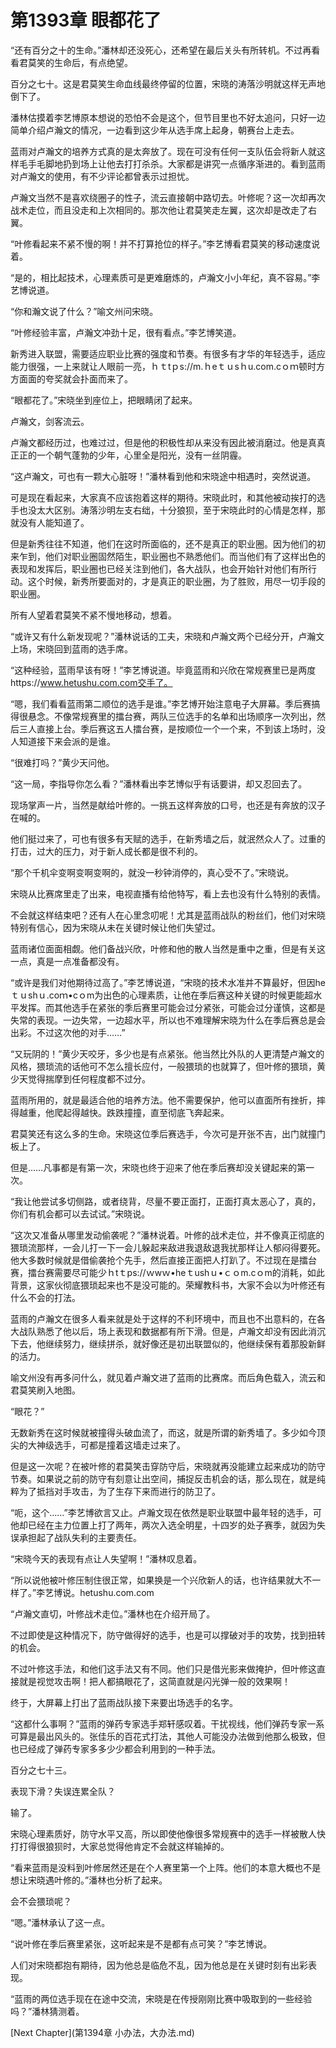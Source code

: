 # 第1393章 眼都花了

“还有百分之十的生命。”潘林却还没死心，还希望在最后关头有所转机。不过再看看君莫笑的生命后，有点绝望。

百分之七十。这是君莫笑生命血线最终停留的位置，宋晓的涛落沙明就这样无声地倒下了。

潘林估摸着李艺博原本想说的恐怕不会是这个，但节目里也不好太追问，只好一边简单介绍卢瀚文的情况，一边看到这少年从选手席上起身，朝赛台上走去。

蓝雨对卢瀚文的培养方式真的是太奔放了。现在可没有任何一支队伍会将新人就这样毛手毛脚地扔到场上让他去打打杀杀。大家都是讲究一点循序渐进的。看到蓝雨对卢瀚文的使用，有不少评论都曾表示过担忧。

卢瀚文当然不是喜欢绕圈子的性子，流云直接朝中路切去。叶修呢？这一次却再次战术走位，而且没走和上次相同的。那次他让君莫笑走左翼，这次却是改走了右翼。

“叶修看起来不紧不慢的啊！并不打算抢位的样子。”李艺博看君莫笑的移动速度说着。

“是的，相比起技术，心理素质可是更难磨炼的，卢瀚文小小年纪，真不容易。”李艺博说道。

“你和瀚文说了什么？”喻文州问宋晓。

“叶修经验丰富，卢瀚文冲劲十足，很有看点。”李艺博笑道。

新秀进入联盟，需要适应职业比赛的强度和节奏。有很多有才华的年轻选手，适应能力很强，一上来就让人眼前一亮，ｈｔtｐs://m.ｈeｔｕsｈu.com.cｏｍ顿时方方面面的夸奖就会扑面而来了。

“眼都花了。”宋晓坐到座位上，把眼睛闭了起来。

卢瀚文，剑客流云。

卢瀚文都经历过，也难过过，但是他的积极性却从来没有因此被消磨过。他是真真正正的一个朝气蓬勃的少年，心里全是阳光，没有一丝阴霾。

“这卢瀚文，可也有一颗大心脏呀！”潘林看到他和宋晓途中相遇时，突然说道。

可是现在看起来，大家真不应该抱着这样的期待。宋晓此时，和其他被动挨打的选手也没太大区别。涛落沙明左支右绌，十分狼狈，至于宋晓此时的心情是怎样，那就没有人能知道了。

但是新秀往往不知道，他们在这时所面临的，还不是真正的职业圈。因为他们的初来乍到，他们对职业圈固然陌生，职业圈也不熟悉他们。而当他们有了这样出色的表现和发挥后，职业圈也已经关注到他们，各大战队，也会开始针对他们有所行动。这个时候，新秀所要面对的，才是真正的职业圈，为了胜败，用尽一切手段的职业圈。

所有人望着君莫笑不紧不慢地移动，想着。

“或许又有什么新发现呢？”潘林说话的工夫，宋晓和卢瀚文两个已经分开，卢瀚文上场，宋晓回到蓝雨的选手席。

“这种经验，蓝雨早该有呀！”李艺博说道。毕竟蓝雨和兴欣在常规赛里已是两度https://www.hetushu.com.com交手了。

“嗯，我们看看蓝雨第二顺位的选手是谁。”李艺博开始注意电子大屏幕。季后赛搞得很悬念。不像常规赛里的擂台赛，两队三位选手的名单和出场顺序一次列出，然后三人直接上台。季后赛这五人擂台赛，是按顺位一个一个来，不到该上场时，没人知道接下来会派的是谁。

“很难打吗？”黄少天问他。

“这一局，李指导你怎么看？”潘林看出李艺博似乎有话要讲，却又忍回去了。

现场掌声一片，当然是献给叶修的。一挑五这样奔放的口号，也还是有奔放的汉子在喊的。

他们挺过来了，可也有很多有天赋的选手，在新秀墙之后，就泯然众人了。过重的打击，过大的压力，对于新人成长都是很不利的。

“那个千机伞变啊变啊变啊的，就没一秒钟消停的，真心受不了。”宋晓说。

宋晓从比赛席里走了出来，电视直播有给他特写，看上去也没有什么特别的表情。

不会就这样结束吧？还有人在心里念叨呢！尤其是蓝雨战队的粉丝们，他们对宋晓特别有信心，因为宋晓从未在关键时候让他们失望过。

蓝雨诸位面面相觑。他们备战兴欣，叶修和他的散人当然是重中之重，但是有关这一点，真是一点准备都没有。

“或许是我们对他期待过高了。”李艺博说道，“宋晓的技术水准并不算最好，但因heｔｕshｕ.coｍ•cｏm为出色的心理素质，让他在季后赛这种关键的时候更能超水平发挥。而其他选手在紧张的季后赛里可能会过分紧张，可能会过分谨慎，这都是失常的表现。一边失常，一边超水平，所以也不难理解宋晓为什么在季后赛总是会出彩。不过这次他的对手……”

“又玩阴的！”黄少天咬牙，多少也是有点紧张。他当然比外队的人更清楚卢瀚文的风格，猥琐流的话他可不怎么擅长应付，一般猥琐的也就算了，但叶修的猥琐，黄少天觉得揣摩到任何程度都不过分。

蓝雨所用的，就是最适合他的培养方法。他不需要保护，他可以直面所有挫折，摔得越重，他爬起得越快。跌跌撞撞，直至彻底飞奔起来。

君莫笑还有这么多的生命。宋晓这位季后赛选手，今次可是开张不吉，出门就撞门板上了。

但是……凡事都是有第一次，宋晓也终于迎来了他在季后赛却没关键起来的第一次。

“我让他尝试多切侧路，或者绕背，尽量不要正面打，正面打真太恶心了，真的，你们有机会都可以去试试。”宋晓说。

“这次又准备从哪里发动偷袭呢？”潘林说着。叶修的战术走位，并不像真正彻底的猥琐流那样，一会儿打一下一会儿躲起来敌进我退敌退我扰那样让人郁闷得要死。他大多数时候就是借偷袭抢个先手，然后直接正面把人打趴了。不过现在是擂台赛，擂台赛需要尽可能少ｈtｔps://ｗwｗ•heｔushｕ•ｃｏm.cｏm的消耗，如此背景，这家伙彻底猥琐起来也不是没可能的。荣耀教科书，大家不会以为叶修还有什么不会的打法。

蓝雨的卢瀚文在很多人看来就是处于这样的不利环境中，而且也不出意料的，在各大战队熟悉了他以后，场上表现和数据都有所下滑。但是，卢瀚文却没有因此消沉下去，他继续努力，继续拼杀，就好像还是初出联盟似的，他继续保有着那股新鲜的活力。

喻文州没有再多问什么，就见着卢瀚文进了蓝雨的比赛席。而后角色载入，流云和君莫笑刷入地图。

“眼花？”

无数新秀在这时候就被撞得头破血流了，而这，就是所谓的新秀墙了。多少如今顶尖的大神级选手，可都是撞着这墙走过来了。

但是这一次呢？在被叶修的君莫笑击穿防守后，宋晓就再没能建立起来成功的防守节奏。如果说之前的防守有刻意让出空间，捕捉反击机会的话，那么现在，就是纯粹为了抵挡对手攻击，为了生存下来而进行的防卫了。

“呃，这个……”李艺博欲言又止。卢瀚文现在依然是职业联盟中最年轻的选手，可他却已经在主力位置上打了两年，两次入选全明星，十四岁的处子赛季，就因为失误承担起了战队失利的主要责任。

“宋晓今天的表现有点让人失望啊！”潘林叹息着。

“所以说他被叶修压制住很正常，如果换是一个兴欣新人的话，也许结果就大不一样了。”李艺博说。hetushu.com.com

“卢瀚文直切，叶修战术走位。”潘林也在介绍开局了。

不过即使是这种情况下，防守做得好的选手，也是可以撑破对手的攻势，找到扭转的机会。

不过叶修这手法，和他们这手法又有不同。他们只是借光影来做掩护，但叶修这直接就是视觉攻击啊！把人都搞眼花了，这简直就是闪光弹一般的效果啊！

终于，大屏幕上打出了蓝雨战队接下来要出场选手的名字。

“这都什么事啊？”蓝雨的弹药专家选手郑轩感叹着。干扰视线，他们弹药专家一系可算是最出风头的。张佳乐的百花式打法，其他人可能没办法做到他那么极致，但也已经成了弹药专家多多少少都会利用到的一种手法。

百分之七十三。

表现下滑？失误连累全队？

输了。

宋晓心理素质好，防守水平又高，所以即使他像很多常规赛中的选手一样被散人快打打得很狼狈时，大家总觉得他肯定不会就这样输掉的。

“看来蓝雨是没料到叶修居然还是在个人赛里第一个上阵。他们的本意大概也不是想让宋晓遇叶修的。”潘林也分析了起来。

会不会猥琐呢？

“嗯。”潘林承认了这一点。

“说叶修在季后赛里紧张，这听起来是不是都有点可笑？”李艺博说。

人们对宋晓都抱有期待，因为他总是临危不乱，因为他总是在关键时刻有出彩表现。

“蓝雨的两位选手现在在途中交流，宋晓是在传授刚刚比赛中吸取到的一些经验吗？”潘林猜测着。



[Next Chapter](第1394章 小办法，大办法.md)